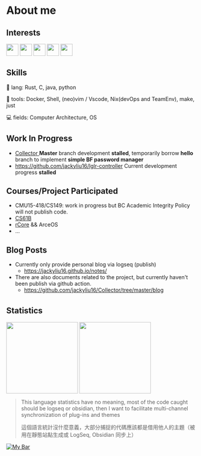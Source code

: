 # About me


## Interests
<p align="left">
  <img src="https://simpleicons.org/icons/github.svg" height="32px">
  <img src="https://simpleicons.org/icons/c.svg" height="32px"> 
  <img src="https://simpleicons.org/icons/rust.svg" height="32px"> 
  <img src="https://simpleicons.org/icons/python.svg" height="32px"> 
  <img src="https://simpleicons.org/icons/nixos.svg" height="32px"> 
</p>


## Skills
🦀 lang: Rust, C, java, python


🔨 tools: Docker, Shell, (neo)vim / Vscode, Nix(devOps and TeamEnv), make, just


💻 fields:  Computer Architecture, OS 


## Work In Progress
- [ Collector ](https://github.com/jackyliu16/Collector) **Master** branch development **stalled**, temporarily borrow **hello** branch to implement **simple BF password manager**
- https://github.com/jackyliu16/lglr-controller Current development progress **stalled**


## Courses/Project Participated 

- CMU15-418/CS149: work in progress but BC Academic Integrity Policy will not publish code.
- [CS61B](https://github.com/jackyliu16/CS61B-Tutorial)
- [rCore](https://github.com/LearningOS/lab4-os6-jackyliu16) && ArceOS
- ... 


## Blog Posts

- Currently only provide personal blog via logseq (publish)
  - https://jackyliu16.github.io/notes/
- There are also documents related to the project, but currently haven't been publish via github action.
  - https://github.com/jackyliu16/Collector/tree/master/blog


## Statistics　
<p align="left">
<img height="190px" src="https://github-readme-stats.vercel.app/api?username=jackyliu16&count_private=true&theme=tokyonight&show_icons=true&line_height=24" align = "center"/>
<img height="190px" src="https://github-readme-stats.vercel.app/api/top-langs/?username=jackyliu16&theme=tokyonight&layout=compact&langs_count=10" align = "center"/>
</p>


> This language statistics have no meaning, most of the code caught should be logseq or obsidian, then I want to facilitate multi-channel synchronization of plug-ins and themes
> 
> 這個語言統計沒什麼意義，大部分捕捉的代碼應該都是借用他人的主題（被用在靜態站點生成或 LogSeq, Obsidian 同步上）


<a href="https://tjupt.org/promotionlink.php?key=9f531d34ec2ac10c252f252f929802de">
    <img src="https://tjupt.org/mybar.php?userid=140409.png" alt="My Bar" />
</a>
